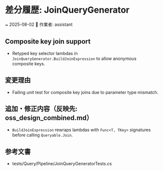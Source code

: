 # 差分履歴: JoinQueryGenerator

🗕 2025-08-02
🧐 作業者: assistant

## Composite key join support
- Retyped key selector lambdas in `JoinQueryGenerator.BuildJoinExpression` to allow anonymous composite keys.

## 変更理由
- Failing unit test for composite key joins due to parameter type mismatch.

## 追加・修正内容（反映先: oss_design_combined.md）
- `BuildJoinExpression` rewraps lambdas with `Func<T, TKey>` signatures before calling `Queryable.Join`.

## 参考文書
- tests/Query/Pipeline/JoinQueryGeneratorTests.cs
